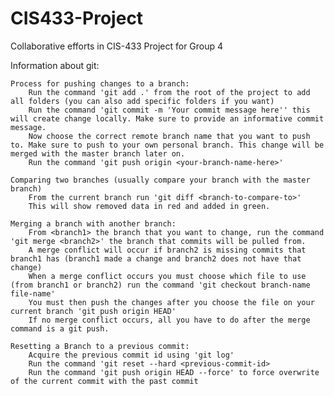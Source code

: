 # CIS433-Project
Collaborative efforts in CIS-433 Project for Group 4

Information about git:

	Process for pushing changes to a branch:
		Run the command 'git add .' from the root of the project to add all folders (you can also add specific folders if you want)
		Run the command 'git commit -m 'Your commit message here'' this will create change locally. Make sure to provide an informative commit message.
		Now choose the correct remote branch name that you want to push to. Make sure to push to your own personal branch. This change will be merged with the master branch later on.
		Run the command 'git push origin <your-branch-name-here>'

	Comparing two branches (usually compare your branch with the master branch)
		From the current branch run 'git diff <branch-to-compare-to>'
		This will show removed data in red and added in green.

	Merging a branch with another branch:
		From <branch1> the branch that you want to change, run the command 'git merge <branch2>' the branch that commits will be pulled from.
		A merge conflict will occur if branch2 is missing commits that branch1 has (branch1 made a change and branch2 does not have that change)
		When a merge conflict occurs you must choose which file to use (from branch1 or branch2) run the command 'git checkout branch-name file-name'
		You must then push the changes after you choose the file on your current branch 'git push origin HEAD'
		If no merge conflict occurs, all you have to do after the merge command is a git push.

	Resetting a Branch to a previous commit:
		Acquire the previous commit id using 'git log'
		Run the command 'git reset --hard <previous-commit-id>
		Run the command 'git push origin HEAD --force' to force overwrite of the current commit with the past commit


